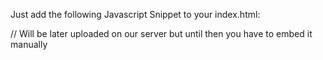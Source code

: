 Just add the following Javascript Snippet to your index.html:

  <script rel="script" src="https://html2canvas.hertzen.com/dist/html2canvas.min.js"></script>

// Will be later uploaded on our server but until then you have to embed it manually

  <script rel="script" src="[source of feedback-tool.js]"></script>
  <link rel="stylesheet" href="[source of feedback-tool.css]"/>
  <script type="text/javascript">
      initFeedbackTool({ apiUrl: '[url of your api]', primaryColor: '[Hex Code of your primary Color]' });
  </script>
